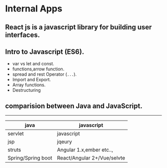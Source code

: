 # Internal Apps

## React js is a javascript library for building user interfaces.

## Intro to Javascript (ES6).

+ var vs let and const.
+ functions,arrow function.
+ spread and rest Operator (`...`).
+ Import and Export.
+ Array functions. 
+ Destructuring  

## comparision between Java and JavaScript. 
---


|java|javascript|
---|---
|servlet|javascript|
|jsp|jqeury|
|struts|Angular 1.x,ember etc..,
|Spring/Spring boot|React/Angular 2+/Vue/selvte
